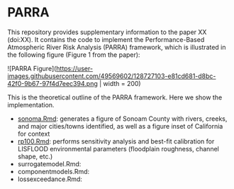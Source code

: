 # PARRA

This repository provides supplementary information to the paper XX (doi:XX). It contains the code to implement the Performance-Based Atmospheric River Risk Analysis (PARRA) framework, which is illustrated in the following figure (Figure 1 from the paper):

![PARRA Figure](https://user-images.githubusercontent.com/49569602/128727103-e81cd681-d8bc-42f0-9b67-97f4d7eec394.png | width = 200)

This is the theoretical outline of the PARRA framework. Here we show the implementation. 

* <a href="https://corinnebowers.github.io/sonoma.html">sonoma.Rmd</a>: generates a figure of Sonoam County with rivers, creeks, and major cities/towns identified, as well as a figure inset of California for context
* <a href="https://corinnebowers.github.io/rp100.html">rp100.Rmd</a>: performs sensitivity analysis and best-fit calibration for LISFLOOD environmental parameters (floodplain roughness, channel shape, etc.) 
* surrogatemodel.Rmd:
* componentmodels.Rmd:
* lossexceedance.Rmd:


